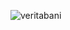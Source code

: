 ![veritabani](https://github.com/Atayevvg/rentekarc-/assets/47302569/2a3aa767-c161-412f-a7fd-4b89e6decb22)
